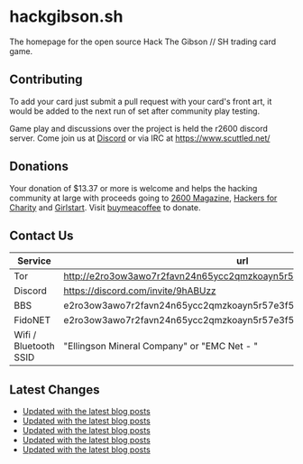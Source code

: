 # hackgibson.sh
The homepage for the open source Hack The Gibson // SH trading card game.


## Contributing

To add your card just submit a pull request with your card's front art, it would be added to the next run of set after community play testing.

Game play and discussions over the project is held the r2600 discord server. Come join us at [Discord](https://discord.com/invite/9hABUzz) or via IRC at https://www.scuttled.net/


## Donations

Your donation of $13.37 or more is welcome and helps the hacking community at large with proceeds going to [2600 Magazine](https://2600.com/), [Hackers for Charity](https://hackersforcharity.org) and [Girlstart](https://girlstart.org).  Visit [buymeacoffee](https://www.buymeacoffee.com/hackgibson.sh) to donate.


## Contact Us

Service | url
-|-
Tor | http://e2ro3ow3awo7r2favn24n65ycc2qmzkoayn5r57e3f56nvjwdcgg32ad.onion
Discord | https://discord.com/invite/9hABUzz
BBS | e2ro3ow3awo7r2favn24n65ycc2qmzkoayn5r57e3f56nvjwdcgg32ad.onion:23
FidoNET | e2ro3ow3awo7r2favn24n65ycc2qmzkoayn5r57e3f56nvjwdcgg32ad.onion:24554
Wifi / Bluetooth SSID | "Ellingson Mineral Company" or "EMC Net - <fidonet address>"

## Latest Changes
<!-- BLOG-POST-LIST:START -->
- [Updated with the latest blog posts](https://github.com/DFW2600/hackgibson.sh/commit/635691db30c93e938d4dd42901c78ec5db4e3bb3)
- [Updated with the latest blog posts](https://github.com/DFW2600/hackgibson.sh/commit/d7e0ed253622c60edc0c4021c259560966957534)
- [Updated with the latest blog posts](https://github.com/DFW2600/hackgibson.sh/commit/6b9fbab63c8b4880e5291a6fc6b0a882849edec1)
- [Updated with the latest blog posts](https://github.com/DFW2600/hackgibson.sh/commit/6e4074698c2e733b62885a1b9dbe4d6618192ad1)
- [Updated with the latest blog posts](https://github.com/DFW2600/hackgibson.sh/commit/2020611a061fdece3e6938a78339e78838c8a4ea)
<!-- BLOG-POST-LIST:END -->
